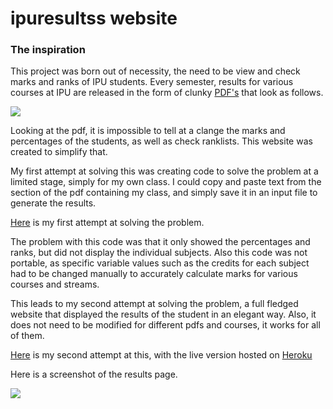 # ipuresultss website

### The inspiration

This project was born out of necessity, the need to be view and check marks and ranks of IPU students. 
Every semester, results for various courses at IPU are released in the form of clunky [PDF's](https://github.com/sharatsachin/ipresultss-website/tree/master/PDF's) that look as follows.

![](https://i.imgur.com/wQA3VwO.jpg)

Looking at the pdf, it is impossible to tell at a clange the marks and percentages of the students, as well as check ranklists. This website was created to simplify that.

My first attempt at solving this was creating code to solve the problem at a limited stage, simply for my own class. I could copy and paste text from the section of the pdf containing my class, and simply save it in an input file to generate the results.

[Here](https://github.com/sharatsachin/ipresultss-website/tree/master/1st-attempt) is my first attempt at solving the problem.

The problem with this code was that it only showed the percentages and ranks, but did not display the individual subjects. Also this code was not portable, as specific variable values such as the credits for each subject had to be changed manually to accurately calculate marks for various courses and streams.

This leads to my second attempt at solving the problem, a full fledged website that displayed the results of the student in an elegant way. Also, it does not need to be modified for different pdfs and courses, it works for all of them.

[Here](https://github.com/sharatsachin/ipresultss-website/tree/master/2nd-attempt) is my second attempt at this, with the live version hosted on [Heroku](https://ipuresultss.herokuapp.com/)

Here is a screenshot of the results page.

![](https://i.imgur.com/ZmIGnrG.png)
